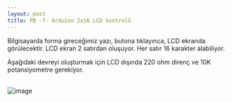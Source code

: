 ```yaml
---
layout: post
title: PB -7- Arduino 2x16 LCD kontrolü
---
```


Bilgisayarda forma gireceğimiz yazı, butona tıklayınca, LCD ekranda görülecektir. LCD ekran 2 satırdan oluşuyor. Her satır 16 karakter alabiliyor.<br>

Aşağıdaki devreyi oluşturmak için LCD dışında 220 ohm direnç ve 10K potansiyometre gerekiyor.<br><br>

![image](https://github.com/user-attachments/assets/989b1826-354a-4f3e-846b-65ae5151c6ff)<br><br>






<br><br>
